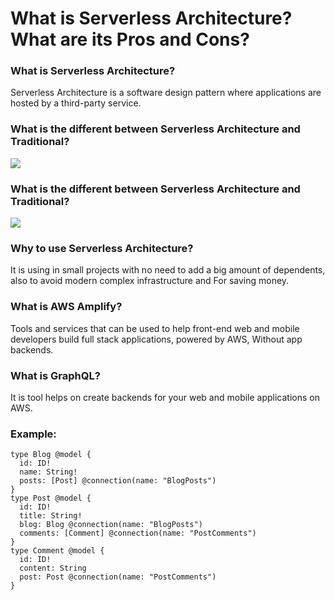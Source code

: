 
# What is Serverless Architecture? What are its Pros and Cons?

### What is Serverless Architecture? 
Serverless Architecture is a software design pattern where applications are hosted by a third-party service.

### What is the different between Serverless Architecture and Traditional?
![](https://hackernoon.com/hn-images/1*x_v5NRC3TTMt1MaYl1gMUg.jpeg)

### What is the different between Serverless Architecture and Traditional?
![](https://hackernoon.com/hn-images/1*x_v5NRC3TTMt1MaYl1gMUg.jpeg)


### Why to use Serverless Architecture?
It is using in small projects with no need to add a big amount of dependents, also to avoid modern complex infrastructure and For saving money.

### What is AWS Amplify?
Tools and services that can be used to help front-end web and mobile developers build full stack applications, powered by AWS, Without app backends. 

### What is GraphQL?
It is tool helps on create backends for your web and mobile applications on AWS.

### Example:

```
type Blog @model {
  id: ID!
  name: String!
  posts: [Post] @connection(name: "BlogPosts")
}
type Post @model {
  id: ID!
  title: String!
  blog: Blog @connection(name: "BlogPosts")
  comments: [Comment] @connection(name: "PostComments")
}
type Comment @model {
  id: ID!
  content: String
  post: Post @connection(name: "PostComments")
}
```